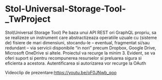 # Stol-Universal-Storage-Tool-_TwProject
Stol(Universal Storage Tool)
Pe baza unui API REST ori GraphQL propriu, sa se realizeze un instrument care abstractizeaza operatiile uzuale cu (sisteme de) fisiere de mari dimensiuni, stocandu-le – eventual, fragmentat si/sau redundant – 
via servicii disponibile “in nori” precum Dropbox, Google Drive, Microsoft OneDrive si altele. Proiectul va recurge la minim 3. Evident, se va oferi suport si pentru recompunerea resurselor si preluarea sigura si eficienta a acestora. 
Autentificarea si autorizarea vor recurge la OAuth

Videoclip de prezentare:https://youtu.be/oF0JNwb_qoo

